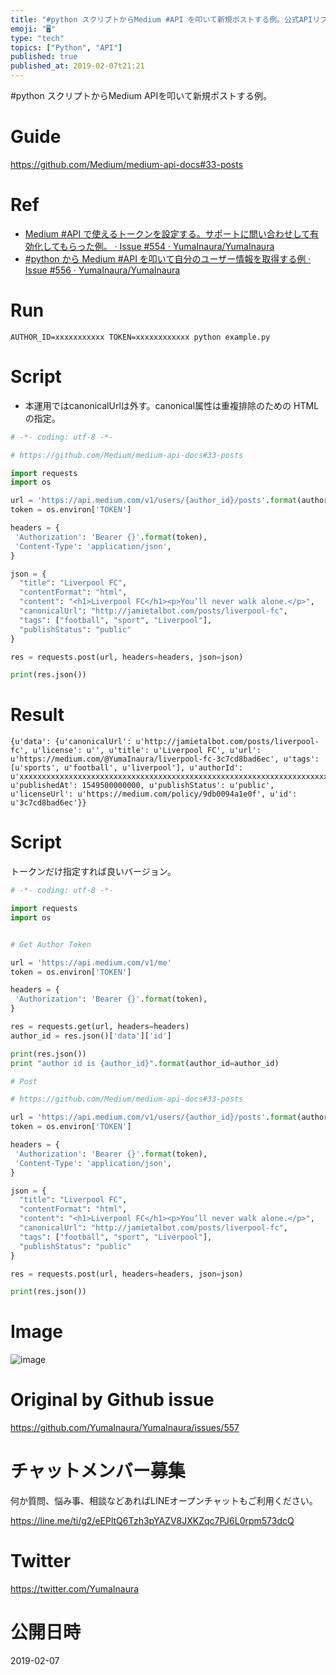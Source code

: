 ```yaml
---
title: "#python スクリプトからMedium #API を叩いて新規ポストする例。公式APIリファレンスより。 @yumainaura"
emoji: "🖥"
type: "tech"
topics: ["Python", "API"]
published: true
published_at: 2019-02-07t21:21
---
```


#python スクリプトからMedium APIを叩いて新規ポストする例。

# Guide

https://github.com/Medium/medium-api-docs#33-posts

# Ref

-  [Medium #API で使えるトークンを設定する。サポートに問い合わせして有効化してもらった例。 · Issue #554 · YumaInaura/YumaInaura](https://github.com/YumaInaura/YumaInaura/issues/554)
- [#python から Medium #API を叩いて自分のユーザー情報を取得する例 · Issue #556 · YumaInaura/YumaInaura](https://github.com/YumaInaura/YumaInaura/issues/556)

# Run

```
AUTHOR_ID=xxxxxxxxxxx TOKEN=xxxxxxxxxxxx python example.py
```

# Script

- 本運用ではcanonicalUrlは外す。canonical属性は重複排除のための HTMLの指定。

```py
# -*- coding: utf-8 -*-

# https://github.com/Medium/medium-api-docs#33-posts

import requests
import os

url = 'https://api.medium.com/v1/users/{author_id}/posts'.format(author_id=os.environ['AUTHOR_ID'])
token = os.environ['TOKEN']

headers = {
 'Authorization': 'Bearer {}'.format(token),
 'Content-Type': 'application/json',
}

json = {
  "title": "Liverpool FC",
  "contentFormat": "html",
  "content": "<h1>Liverpool FC</h1><p>You’ll never walk alone.</p>",
  "canonicalUrl": "http://jamietalbot.com/posts/liverpool-fc",
  "tags": ["football", "sport", "Liverpool"],
  "publishStatus": "public"
}

res = requests.post(url, headers=headers, json=json)

print(res.json())
```

# Result

```
{u'data': {u'canonicalUrl': u'http://jamietalbot.com/posts/liverpool-fc', u'license': u'', u'title': u'Liverpool FC', u'url': u'https://medium.com/@YumaInaura/liverpool-fc-3c7cd8bad6ec', u'tags': [u'sports', u'football', u'liverpool'], u'authorId': u'xxxxxxxxxxxxxxxxxxxxxxxxxxxxxxxxxxxxxxxxxxxxxxxxxxxxxxxxxxxxxxxxxxxxx, u'publishedAt': 1549500000000, u'publishStatus': u'public', u'licenseUrl': u'https://medium.com/policy/9db0094a1e0f', u'id': u'3c7cd8bad6ec'}}
```

# Script

トークンだけ指定すれば良いバージョン。

```py
# -*- coding: utf-8 -*-

import requests
import os


# Get Author Token

url = 'https://api.medium.com/v1/me'
token = os.environ['TOKEN']

headers = {
 'Authorization': 'Bearer {}'.format(token),
}

res = requests.get(url, headers=headers)
author_id = res.json()['data']['id']

print(res.json())
print "author id is {author_id}".format(author_id=author_id)

# Post

# https://github.com/Medium/medium-api-docs#33-posts

url = 'https://api.medium.com/v1/users/{author_id}/posts'.format(author_id=author_id)
token = os.environ['TOKEN']

headers = {
 'Authorization': 'Bearer {}'.format(token),
 'Content-Type': 'application/json',
}

json = {
  "title": "Liverpool FC",
  "contentFormat": "html",
  "content": "<h1>Liverpool FC</h1><p>You’ll never walk alone.</p>",
  "canonicalUrl": "http://jamietalbot.com/posts/liverpool-fc",
  "tags": ["football", "sport", "Liverpool"],
  "publishStatus": "public"
}

res = requests.post(url, headers=headers, json=json)

print(res.json())
```

# Image


![image](https://user-images.githubusercontent.com/13635059/52385537-6997f100-2ac5-11e9-926b-6f5fa55a9d08.png)


# Original by Github issue

https://github.com/YumaInaura/YumaInaura/issues/557








<!-- Update From Qiita API -->

# チャットメンバー募集


何か質問、悩み事、相談などあればLINEオープンチャットもご利用ください。

https://line.me/ti/g2/eEPltQ6Tzh3pYAZV8JXKZqc7PJ6L0rpm573dcQ





# Twitter


https://twitter.com/YumaInaura


<!-- Update From Qiita API -->



# 公開日時

2019-02-07

